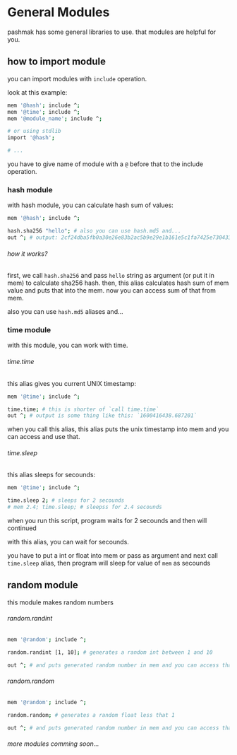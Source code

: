# General Modules
pashmak has some general libraries to use. that modules are helpful for you.

## how to import module
you can import modules with `include` operation.

look at this example:

```bash
mem '@hash'; include ^;
mem '@time'; include ^;
mem '@module_name'; include ^;

# or using stdlib
import '@hash';

# ...
```

you have to give name of module with a `@` before that to the include operation.

### hash module
with hash module, you can calculate hash sum of values:

```bash
mem '@hash'; include ^;

hash.sha256 "hello"; # also you can use hash.md5 and...
out ^; # output: 2cf24dba5fb0a30e26e83b2ac5b9e29e1b161e5c1fa7425e73043362938b9824
```

###### how it works?
first, we call `hash.sha256` and pass `hello` string as argument (or put it in mem) to calculate sha256 hash. then, this alias calculates hash sum of mem value and puts that into the mem. now you can access sum of that from mem.

also you can use `hash.md5` aliases and...

### time module
with this module, you can work with time.

###### time.time
this alias gives you current UNIX timestamp:

```bash
mem '@time'; include ^;

time.time; # this is shorter of `call time.time`
out ^; # output is some thing like this: `1600416438.687201`
```

when you call this alias, this alias puts the unix timestamp into mem and you can access and use that.

###### time.sleep
this alias sleeps for secounds:

```bash
mem '@time'; include ^;

time.sleep 2; # sleeps for 2 secounds
# mem 2.4; time.sleep; # sleepss for 2.4 secounds
```

when you run this script, program waits for 2 secounds and then will continued

with this alias, you can wait for secounds.

you have to put a int or float into mem or pass as argument and next call `time.sleep` alias, then program will sleep for value of `mem` as secounds

## random module
this module makes random numbers

###### random.randint
```bash
mem '@random'; include ^;

random.randint [1, 10]; # generates a random int between 1 and 10

out ^; # and puts generated random number in mem and you can access that
```

###### random.random
```bash
mem '@random'; include ^;

random.random; # generates a random float less that 1

out ^; # and puts generated random number in mem and you can access that
```

###### more modules comming soon...
